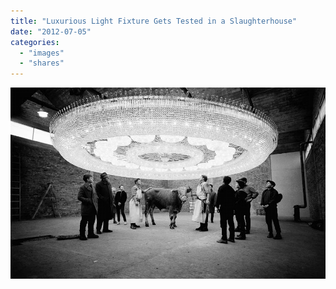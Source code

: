 ```yaml
---
title: "Luxurious Light Fixture Gets Tested in a Slaughterhouse"
date: "2012-07-05"
categories: 
  - "images"
  - "shares"
---
```


![](images/tumblr_m6j3tu6va01qz4vrlo1_1280.jpg)
